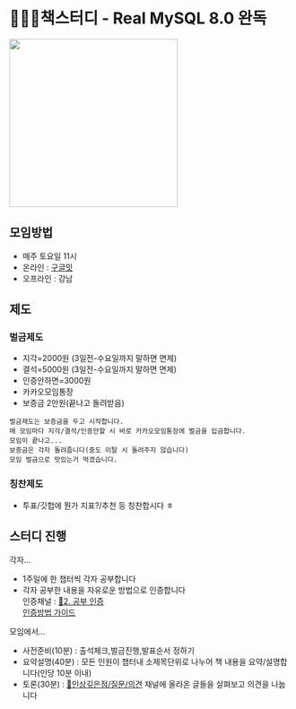 # 🐶🦶🏼책스터디 - Real MySQL 8.0 완독
<a href="http://www.yes24.com/Product/Goods/103415627" target="_blank">
  <img src = "https://user-images.githubusercontent.com/52496734/236387693-4274482b-ce3e-47ac-b2f3-18432c732307.png" width = "300">
</a>

## 모임방법
* 매주 토요일 11시
* 온라인 : [구글밋](https://meet.google.com/yxh-mccj-dbs)
* 오프라인 : 강남

## 제도
### 벌금제도
* 지각=2000원 (3일전-수요일까지 말하면 면제)
* 결석=5000원 (3일전-수요일까지 말하면 면제)
* 인증안하면=3000원
* 카카오모임통장
* 보증금 2만원(끝나고 돌려받음)

```
벌금제도는 보증금을 두고 시작합니다.
매 모임마다 지각/결석/인증안할 시 바로 카카오모임통장에 벌금을 입금합니다.
모임이 끝나고...
보증금은 각자 돌려줍니다(중도 이탈 시 돌려주지 않습니다)
모임 벌금으로 맛있는거 먹겠습니다.
```

### 칭찬제도
* 투표/깃헙에 뭔가 지표?/추천 등 칭찬합시다 ㅎ

## 스터디 진행
각자...  
* 1주일에 한 챕터씩 각자 공부합니다  
* 각자 공부한 내용을 자유로운 방법으로 인증합니다  
  인증채널 : [🐶2. 공부 인증](https://github.com/orgs/study-mysql8/discussions/categories/2-%EA%B3%B5%EB%B6%80-%EC%9D%B8%EC%A6%9D)  
  [인증방법 가이드](/guide/인증방법.md)

모임에서...
* 사전준비(10분) : 출석체크,벌금진행,발표순서 정하기
* 요약설명(40분) : 모든 인원이 챕터내 소제목단위로 나누어 책 내용을 요약/설명합니다(인당 10분 이내)
* 토론(30분) : [🍊인상깊은점/질문/의견](https://github.com/orgs/study-mysql8/discussions/categories/%EC%9D%B8%EC%83%81%EA%B9%8A%EC%9D%80%EC%A0%90-%EC%A7%88%EB%AC%B8-%EC%9D%98%EA%B2%AC) 채널에 올라온 글들을 살펴보고 의견을 나눕니다
